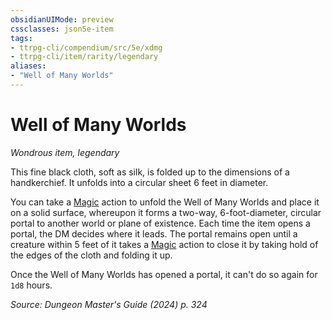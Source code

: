 ```yaml
---
obsidianUIMode: preview
cssclasses: json5e-item
tags:
- ttrpg-cli/compendium/src/5e/xdmg
- ttrpg-cli/item/rarity/legendary
aliases: 
- "Well of Many Worlds"
---
```

# Well of Many Worlds
*Wondrous item, legendary*  



This fine black cloth, soft as silk, is folded up to the dimensions of a handkerchief. It unfolds into a circular sheet 6 feet in diameter.

You can take a [Magic](Misc%20Files/CLI/rules/actions.md#Magic) action to unfold the Well of Many Worlds and place it on a solid surface, whereupon it forms a two-way, 6-foot-diameter, circular portal to another world or plane of existence. Each time the item opens a portal, the DM decides where it leads. The portal remains open until a creature within 5 feet of it takes a [Magic](Misc%20Files/CLI/rules/actions.md#Magic) action to close it by taking hold of the edges of the cloth and folding it up.

Once the Well of Many Worlds has opened a portal, it can't do so again for `1d8` hours.

*Source: Dungeon Master's Guide (2024) p. 324*